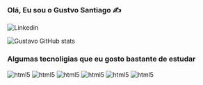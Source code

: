 ### Olá, Eu sou o Gustvo Santiago ✍️

![Linkedin](https://img.shields.io/badge/LinkedIn-0077B5?style=for-the-badge&logo=linkedin&logoColor=white)


![Gustavo GitHub stats](https://github-readme-stats.vercel.app/api?username=gustavo&show_icons=true&theme=transparent)

### Algumas tecnoligias que eu gosto bastante de estudar
<div>
<img align = "center" src ="https://img.shields.io/badge/.NET-5C2D91?style=for-the-badge&logo=.net&logoColor=white" alt = "html5">
<img align = "center" src ="https://img.shields.io/badge/C%23-239120?style=for-the-badge&logo=c-sharp&logoColor=white" alt = "html5">
<img align = "center" src ="https://img.shields.io/badge/Git-E34F26?style=for-the-badge&logo=git&logoColor=white" alt = "html5">
<img align = "center" src ="https://img.shields.io/badge/Microsoft_Azure-0089D6?style=for-the-badge&logo=microsoft-azure&logoColor=white" alt = "html5">
<img align = "center" src ="https://img.shields.io/badge/MariaDB-01529E?style=for-the-badge&logo=mariadb&logoColor=white" alt = "html5">
<img align = "center" src ="https://img.shields.io/badge/MySQL-00000F?style=for-the-badge&logo=mysql&logoColor=white" alt = "html5"> 
</div>


	
 
 
